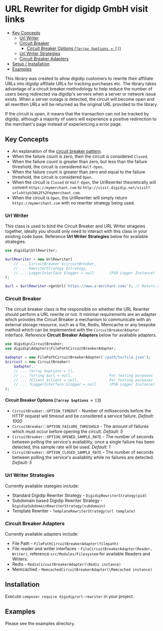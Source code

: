 
# URL Rewriter for digidp GmbH visit links

<!-- toc -->
  - [Key Concepts](#key-concepts)
    - [Url Writer](#url-writer)
    - [Circuit Breaker](#circuit-breaker)
      - [Circuit Breaker Options (`?array $options = []`)](#circuit-breaker-options-array-options)
    - [Url Writer Strategies](#url-writer-strategies)
    - [Circuit Breaker Adapters](#circuit-breaker-adapters)
  - [Setup / Installation](#setup--installation)
  - [Examples](#examples)
<!-- tocstop -->

This library was created to allow digidip customers to rewrite their affiliate URLs into digidip affiliate URLs for tracking purchases etc. The library takes advantage of a circuit breaker methodology to help reduce the number of users being redirected via digidip's servers when a server or network issue exists. When a server outage is detected, the circuit will become open and all rewritten URLs will be returned as the original URL provided to the library.

If the circuit is open, it means that the transaction can not be tracked by digidip, although a majority of users will experience a positive redirection to the merchant's page instead of experiencing a error page.

## Key Concepts

- An explanation of the [circuit breaker pattern](https://martinfowler.com/bliki/CircuitBreaker.html).
- When the failure count is zero, then the circuit is considered `Closed`.
- When the failure count is greater than zero, but less than the failure threshold, the circuit is considered `Half-Open`.
- When the failure count is greater than zero and equal to the failure threshold, the circuit is considered `Open`.
- When the circuit is `Closed` or `Half-Open`, the UrlRewriter theoretically will convert `https://mymerchant.com` to `http://visit.digidip.net/visit?url=http%3A%2F%2Fmymerchant.com`.
- When the circuit is `Open`, the UrlRewriter will simply return `https://mymerchant.com` with no rewriter strategy being used.

### Url Writer

This class is used to bind the Circuit Breaker and URL Writer strageies together, ideally you should only need to interact with this class in your existing code base. Reference **Url Writer Strategies** below for available strategies.

```php
use digidip\UrlRewriter;

$urlRewriter = new UrlRewriter(
    // ... CircuitBreaker $circuitBreaker,
    // ... RewriterStrategy $strategy,
    // ... LoggerInterface $logger = null       (PSR Logger Instance)
);

$url = $urlRewriter->getUrl('https://www.a-merchant.com/'); // Return a URL whiuch is defined by the <Method>RewriterStrategy.
```

### Circuit Breaker

The circuit breaker class is the responsible on whether the URL Rewriter should perform a URL rewrite or not. It minimal requirements are an adapter which provides the Circuit Breaker a mechanism to communicate with an external storage resource, such as a file, Redis, Memcache or any bespoke method which can be implemented with the `CircuitBreakerAdapter` interface. Reference **Circuit Breaker Adapters** below for available adapters.

```php
use digidip\CircuitBreaker;
use digidip\Adapters\FilePathCircuitBreakerAdapter;

$adapter = new FilePathCircuitBreakerAdapter('/path/to/file.json');
$circuit = new CircuitBreaker(
    $adapter,
    // ... ?array $options = [],
    // ... ?string $url = null,                 For testing purposes
    // ... ?Client $client = null,              For testing purposes
    // ... ?LoggerInterface $logger = null      (PSR Logger Instance)
);
```

#### Circuit Breaker Options (`?array $options = []`)

- `CircuitBreaker::OPTION_TIMEOUT` - Number of milliseconds before the HTTP request will timeout and be considered a service failure. *Default: 1000*
- `CircuitBreaker::OPTION_FAILURE_THRESHOLD` - The amount of failures which must occur before opening the circuit. *Default: 5*
- `CircuitBreaker::OPTION_OPENED_SAMPLE_RATE` - The number of seconds between polling the service's availablity, once a single failure has been detected, this sample rate will be used. *Default: 1*
- `CircuitBreaker::OPTION_CLOSED_SAMPLE_RATE` - The number of seconds between polling the service's availablity while no failures are detected. *Default: 5*

### Url Writer Strategies

Currently available stategies include:
- Standard Digidip Rewriter Strategy - `DigidipRewriterStrategy(pid)`
- Subdomain based Digidip Rewriter Strategy - `DigidipSubdomainRewriterStrategy(subdomain)`
- Template Rewriter - `TemplateRewriterStrategy(url template)`

### Circuit Breaker Adapters

Currently available adapters include:
- File Path - `FilePathCircuitBreakerAdapter(filepath)`
- File reader and writer interfaces - `FileCircuitBreakerAdapter(Reader, Writer)`, reference `src/Modules/Filesystem` for available Readers and Writers.
- Redis - `RedisCircuitBreakerAdapter(\Redis instance)`
- Memcached - `MemcachedCircuitBreakerAdapter(\Memcached instance)`

## Installation

Execute `composer require digidip/url-rewriter` in your project.

## Examples

Please see the examples directory.